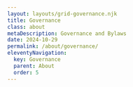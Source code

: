 ```yaml
---
layout: layouts/grid-governance.njk
title: Governance
class: about
metaDescription: Governance and Bylaws
date: 2024-10-29
permalink: /about/governance/
eleventyNavigation:
  key: Governance
  parent: About
  order: 5
---
```




